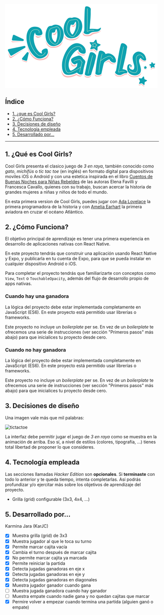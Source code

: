  ![Logo Cool Girls](/assets/logo-500.png)

## Índice

* [1. ¿que es Cool Girls?](#1-¿Qué-es-Cool-Girls?)
* [2. ¿Cómo Funciona?](#2-¿Cómo-Funciona?)
* [3. Decisiones de diseño](#3-Decisiones-de-diseño)
* [4. Tecnología empleada](#4-Tecnología-empleada)
* [5. Desarrollado por...](#5-Desarrollado-por...)


***

## 1. ¿Qué es Cool Girls?

Cool Girls presenta el clasico juego de _3 en raya_, también conocido como _gato_, _michifús_ o _tic tac toe_ (en inglés) en formato digital para dispositivos moviles iOS o Android y con una estetica inspirada en el libro [Cuentos de Buenas Noches para Niñas Rebeldes](https://es.wikipedia.org/wiki/Cuentos_de_buenas_noches_para_ni%C3%B1as_rebeldes) de las autoras Elena Favilli y Francesca Cavallo, quienes con su trabajo, buscan acercar la historia de grandes mujeres a niñas y niños de todo el mundo.

En esta primera version de Cool Girls, puedes jugar con [Ada Lovelace](https://es.wikipedia.org/wiki/Ada_Lovelace) la primera programadora de la historia y con [Amelia Earhart](https://es.wikipedia.org/wiki/Amelia_Earhart) la primera aviadora en cruzar el océano Atlántico.


## 2. ¿Cómo Funciona?

El objetivo principal de aprendizaje es tener una primera experiencia en
desarrollo de aplicaciones nativas con React Native.

En este proyecto tendrás que construir una aplicación usando React Native y
Expo, y publicarla en tu cuenta de Expo, para que se pueda instalar en cualquier
dispositivo Android o iOS.

Para completar el proyecto tendrás que familiarizarte con conceptos como `View`,
`Text` o `TouchableOpacity`, además del flujo de desarrollo propio de apps
nativas.

### Cuando hay una ganadora

La lógica del proyecto debe estar implementada completamente en JavaScript (ES6).
En este proyecto está permitido usar librerías o frameworks.

Este proyecto no incluye un _boilerplate_ per se. En vez de un _boilerplate_ te
ofrecemos una serie de instrucciones (ver sección "Primeros pasos" más abajo)
para que inicialices tu proyecto desde cero.

### Cuando no hay ganadora

La lógica del proyecto debe estar implementada completamente en JavaScript (ES6).
En este proyecto está permitido usar librerías o frameworks.

Este proyecto no incluye un _boilerplate_ per se. En vez de un _boilerplate_ te
ofrecemos una serie de instrucciones (ver sección "Primeros pasos" más abajo)
para que inicialices tu proyecto desde cero.

## 3. Decisiones de diseño

Una imagen vale más que mil palabras:

![tictactoe](https://user-images.githubusercontent.com/110297/46983454-378df980-d0a6-11e8-87d0-905e99b12af7.gif)

La interfaz debe permitir jugar el juego de _3 en raya_ como se muestra en la
animación de arriba. Eso sí, a nivel de estilos (colores, tipografía, ...)
tienes total libertad de proponer lo que consideres.

## 4. Tecnología empleada

Las secciones llamadas _Hacker Edition_ son **opcionales**. Si **terminaste**
con todo lo anterior y te queda tiempo, intenta completarlas. Así podrás
profundizar y/o ejercitar más sobre los objetivos de aprendizaje del proyecto.

* Grilla (grid) configurable (3x3, 4x4, ...)

## 5. Desarrollado por...

Karmina Jara (KarJC)

* [x] Muestra grilla (grid) de 3x3
* [x] Muestra jugador al que le toca su turno
* [x] Permite marcar cajita vacía
* [x] Cambia el turno después de marcar cajita
* [x] No permite marcar cajita ya marcada
* [x] Permite reiniciar la partida
* [x] Detecta jugadas ganadoras en eje x
* [x] Detecta jugadas ganadoras en eje y
* [x] Detecta jugadas ganadoras en diagonales
* [x] Muestra jugador ganador cuando gana
* [ ] Muestra jugada ganadora cuando hay ganador
* [ ] Muestra empate cuando nadie gana y no quedan cajitas que marcar
* [x] Permire volver a empezar cuando termina una partida (alguien ganó o empate)
